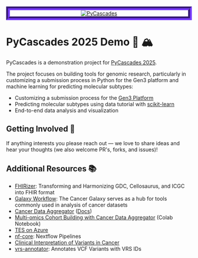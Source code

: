 <p align="center" style="border: 10px #5d2ec8 groove;">
  <a href="https://2025.pycascades.com/">
    <img title="PyCascades" src="https://github.com/user-attachments/assets/58da3b72-0972-4eaf-aa2b-352e49dcc29d" />
  </a>
</p>

# PyCascades 2025 Demo 🐍 🏔️

PyCascades is a demonstration project for [PyCascades 2025](https://2025.pycascades.com/).

The project focuses on building tools for genomic research, particularly in customizing a submission process in Python for the Gen3 platform and machine learning for predicting molecular subtypes:
- Customizing a submission process for the [Gen3 Platform](https://gen3.org/)
- Predicting molecular subtypes using data tutorial with [scikit-learn](https://scikit-learn.org/)
- End-to-end data analysis and visualization

## Getting Involved 🤝
If anything interests you please reach out — we love to share ideas and hear your thoughts (we also welcome PR's, forks, and issues)!

## Additional Resources 📚
- [FHIRizer](https://github.com/bmeg/fhirizer​): Transforming and Harmonizing GDC, Cellosaurus, and ICGC into FHIR format
- [Galaxy Workflow](https://cancer.usegalaxy.org/): The Cancer Galaxy serves as a hub for tools commonly used in analysis of cancer datasets
- [Cancer Data Aggregator](https://datacommons.cancer.gov/news/cancer-data-aggregator-tailored-all-levels-computational-expertise) ([Docs](https://cda.readthedocs.io/))
- [Multi-omics Cohort Building with Cancer Data Aggregator](https://colab.research.google.com/github/CancerDataAggregator/Community-Notebooks/blob/main/Tutorials/005_isbcgc.ipynb) (Colab Notebook)
- [TES on Azure](https://github.com/microsoft/ga4gh-tes)
- [nf-core](https://nf-co.re/): Nextflow Pipelines
- [Clinical Interpretation of Variants in Cancer](https://civicdb.org/)
- [vrs-annotator](https://github.com/ohsu-comp-bio/vrs-annotator): Annotates VCF Variants with VRS IDs
